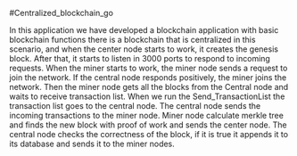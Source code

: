 #Centralized_blockchain_go



In this application we have developed a blockchain application with basic blockchain functions
there is a blockchain that is centralized in this scenario, and when the center node starts to work, it creates the genesis block. 
After that, it starts to listen in 3000 ports to respond to incoming requests.
When the miner starts to work, the miner node sends a request to join the network.
If the central node responds positively, the miner joins the network.
Then the miner node gets all the blocks from the Central node and waits to receive transaction list.
When we run the Send_TransactionList the transaction list goes to the central node.
The central node sends the incoming transactions to the miner node.
Miner node calculate merkle tree and finds the new block with proof of work and sends the center node.
The central node checks the correctness of the block, if it is true it appends it to its database and sends it to the miner nodes.




